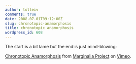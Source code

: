 ```yaml
---
author: tolleiv
comments: true
date: 2008-07-01T09:12:00Z
slug: chronotopic-anamorphosis
title: chronotopic anamorphosis
wordpress_id: 608
---
```


The start is a bit lame but the end is just mind-blowing:  
  
  
[Chronotopic Anamorphosis](http://www.vimeo.com/1163538?pg=embed&sec=1163538) from [Marginalia Project](http://www.vimeo.com/marginalia?pg=embed&sec=1163538) on [Vimeo](http://vimeo.com?pg=embed&sec=1163538).
